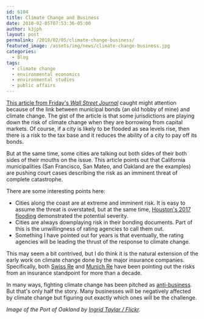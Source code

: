 ```yaml
---
id: 6104
title: Climate Change and Business
date: 2018-02-05T07:53:36-05:00
author: k3jph
layout: post
permalink: /2018/02/05/climate-change-business/
featured_image: /assets/img/news/climate-change-business.jpg
categories:
  - Blog
tags:
  - climate change
  - environmental economics
  - environmental studies
  - public affairs
---
```

[This article from Friday's _Wall Street
Journal_](https://www.wsj.com/articles/climate-change-could-swamp-your-muni-bond-portfolio-1517613603)
caught might attention because of the link between municipal bonds
(an old hobby of mine) and climate change.  The gist of the article
is that some jurisdictions are playing down the risk of climate
change when they are borrowing from capital markets.  Of course,
if a city is likely to be flooded as sea levels rise, then there
is a risk to the tax base and it reduces the ability of a city to
pay off its bonds.

But at the same time, some cities are talking out both sides of
their both sides of their mouths on the issue.  This article points
out that California municipalities (San Francisco, San Mateo, and
Oakland are the examples) are pushing court cases describing the
risk as an imminent threat of complete catastrophe.

There are some interesting points here:

* Cities along the coast are at extreme and imminent risk.  It is
easy to assume the threat is overstated, but at the same time,
[Houston's 2017
flooding](https://www.theatlantic.com/photo/2017/08/latest-photos-of-harveys-disastrous-flooding/538590/)
demonstrated the potential severity.
* Cities are always downplaying risk in their bonding documents.
Part of this is the unwillingness of rating agencies to call them
out.
* Something I have pointed out for years is that eventually, the
rating agencies will be leading the thrust of the response to climate
change.

This may seem a bit contrived, but I do think it is the natural
extension of the early work on climate change done by the major
insurance companies.  Specifically, both [Swiss
Re](http://www.swissre.com/eca/our_climate_change_strategy.html)
and [Munich
Re](https://www.munichre.com/en/group/focus/climate-change/index.html) have
been pointing out the risks from an insurance standpoint for more
than a decade.

In many ways, fighting climate change has been pitched as
[anti-business](https://www.ucsusa.org/global-warming/solutions/fight-misinformation/global-warming-skeptic.html#.Wncov1Q-fMU).
But that's only half the story.  Many businesses will be negatively
affected by climate change but figuring out exactly which ones will
be the challenge.

_Image of the Port of Oakland by [Ingrid Taylar /
Flickr](https://www.flickr.com/photos/49503118795@N01/4361016865)._
